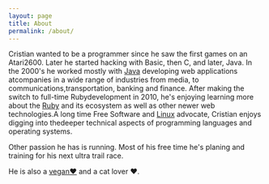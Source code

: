 ```yaml
---
layout: page
title: About
permalink: /about/
---
```


Cristian wanted to be a programmer since he saw the first games on an Atari2600. Later he started hacking with Basic, then C, and later, Java. In the 2000's he worked mostly with [Java](http://en.wikipedia.org/wiki/Java_(programming_language)) developing web applications atcompanies in a wide range of industries from media, to communications,transportation, banking and finance. After making the switch to full-time Rubydevelopment in 2010, he's enjoying learning more about the [Ruby](http://en.wikipedia.org/wiki/Ruby_(programming_language)) and its ecosystem as well as other newer web technologies.A long time Free Software and [Linux](https://en.wikipedia.org/wiki/Linux) advocate, Cristian enjoys digging into thedeeper technical aspects of programming languages and operating systems.

Other passion he has is running. Most of his free time he's planing and training for his next ultra trail race.

He is also a [vegan♥](https://en.wikipedia.org/wiki/Veganism) and a cat lover ♥.

